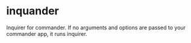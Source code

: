 inquander
=========

Inquirer for commander. If no arguments and options are passed to your commander app, it runs inquirer.

